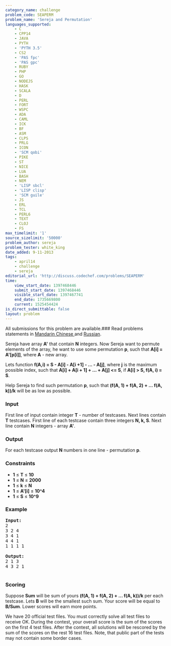 ```yaml
---
category_name: challenge
problem_code: SEAPERM
problem_name: 'Sereja and Permutation'
languages_supported:
    - C
    - CPP14
    - JAVA
    - PYTH
    - 'PYTH 3.5'
    - CS2
    - 'PAS fpc'
    - 'PAS gpc'
    - RUBY
    - PHP
    - GO
    - NODEJS
    - HASK
    - SCALA
    - D
    - PERL
    - FORT
    - WSPC
    - ADA
    - CAML
    - ICK
    - BF
    - ASM
    - CLPS
    - PRLG
    - ICON
    - 'SCM qobi'
    - PIKE
    - ST
    - NICE
    - LUA
    - BASH
    - NEM
    - 'LISP sbcl'
    - 'LISP clisp'
    - 'SCM guile'
    - JS
    - ERL
    - TCL
    - PERL6
    - TEXT
    - CLOJ
    - FS
max_timelimit: '1'
source_sizelimit: '50000'
problem_author: sereja
problem_tester: white_king
date_added: 9-11-2013
tags:
    - april14
    - challenge
    - sereja
editorial_url: 'http://discuss.codechef.com/problems/SEAPERM'
time:
    view_start_date: 1397468446
    submit_start_date: 1397468446
    visible_start_date: 1397467741
    end_date: 1735669800
    current: 1525454424
is_direct_submittable: false
layout: problem
---
```

All submissions for this problem are available.###  Read problems statements in [Mandarin Chinese ](http://www.codechef.com/download/translated/APRIL14/mandarin/SEAPERM.pdf) and [Russian](http://www.codechef.com/download/translated/APRIL14/russian/SEAPERM.pdf).

Sereja have array **A'** that contain **N** integers. Now Sereja want to permute elements of the array, he want to use some permutation **p**, such that **A\[i\] = A'\[p\[i\]\]**, where **A** - new array.

Lets function **f(A,i) = S - A\[i\] - A\[i +1\] - ... - A\[j\]**, where **j** is the maximum possible index, such that **A\[i\] + A\[i + 1\] + ... + A\[j\] <= S**, if **A\[i\] > S, f(A, i) = S**.

Help Sereja to find such permutation **p**, such that **(f(A, 1) + f(A, 2) + ... f(A, k))/k** will be as low as possible.

### Input

First line of input contain integer **T** - number of testcases. Next lines contain **T** testcases. First line of each testcase contain three integers **N, k, S**. Next line contain **N** integers - array **A'**.

### Output

For each testcase output **N** numbers in one line - permutation **p**.

### Constraints

- **1** ≤ **T** ≤ **10**
- **1** ≤ **N** ≤ **2000**
- **1** ≤ **k** ≤ **N**
- **1** ≤ **A'\[i\]** ≤ **10^4**
- **1** ≤ **S** ≤ **10^9**

### Example

<pre><b>Input:</b>
2
3 2 4
3 4 1
4 4 1
1 1 1 1

<b>Output:</b>
2 1 3
4 3 2 1

</pre>
### Scoring

Suppose **Sum** will be sum of yours **(f(A, 1) + f(A, 2) + ... f(A, k))/k** per each testcase.
Lets **B** will be the smallest such sum. Your score will be equal to **B/Sum**. Lower scores will earn more points.

We have 20 official test files. You must correctly solve all test files to receive OK. During the contest, your overall score is the sum of the scores on the first 4 test files. After the contest, all solutions will be rescored by the sum of the scores on the rest 16 test files. Note, that public part of the tests may not contain some border cases.
